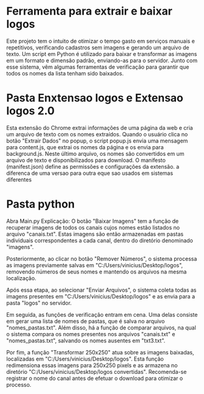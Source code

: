 # Ferramenta para extrair e baixar logos
Este projeto tem o intuito de otimizar o tempo gasto em serviços manuais e repetitivos, verificando cadastros sem imagens e gerando um arquivo de texto. Um script em Python é utilizado para baixar e transformar as imagens em um formato e dimensão padrão, enviando-as para o servidor. Junto com esse sistema, vêm algumas ferramentas de verificação para garantir que todos os nomes da lista tenham sido baixados.

# Pasta Enxtensao logos e Extensao logos 2.0
Esta extensão do Chrome extrai informações de uma página da web e cria um arquivo de texto com os nomes extraídos. Quando o usuário clica no botão "Extrair Dados" no popup, o script popup.js envia uma mensagem para content.js, que extrai os nomes da página e os envia para background.js. Neste último arquivo, os nomes são convertidos em um arquivo de texto e disponibilizados para download. O manifesto (manifest.json) define as permissões e configurações da extensão.
a diferenca de uma versao para outra eque sao usados em sistemas diferentes

# Pasta python
Abra Main.py 
Explicação: O botão "Baixar Imagens" tem a função de recuperar imagens de todos os canais cujos nomes estão listados no arquivo "canais.txt". Estas imagens são então armazenadas em pastas individuais correspondentes a cada canal, dentro do diretório denominado "imagens".

Posteriormente, ao clicar no botão "Remover Números", o sistema processa as imagens previamente salvas em "C:/Users/vinicius/Desktop/logos", removendo números de seus nomes e mantendo os arquivos na mesma localização.

Após essa etapa, ao selecionar "Enviar Arquivos", o sistema coleta todas as imagens presentes em "C:/Users/vinicius/Desktop/logos" e as envia para a pasta "logos" no servidor.

Em seguida, as funções de verificação entram em cena. Uma delas consiste em gerar uma lista de nomes de pastas, que é salva no arquivo "nomes_pastas.txt". Além disso, há a função de comparar arquivos, na qual o sistema compara os nomes presentes nos arquivos "canais.txt" e "nomes_pastas.txt", salvando os nomes ausentes em "txt3.txt".

Por fim, a função "Transformar 250x250" atua sobre as imagens baixadas, localizadas em "C:/Users/vinicius/Desktop/logos". Esta função redimensiona essas imagens para 250x250 pixels e as armazena no diretório "C:/Users/vinicius/Desktop/logos convertidas". Recomenda-se registrar o nome do canal antes de efetuar o download para otimizar o processo.

